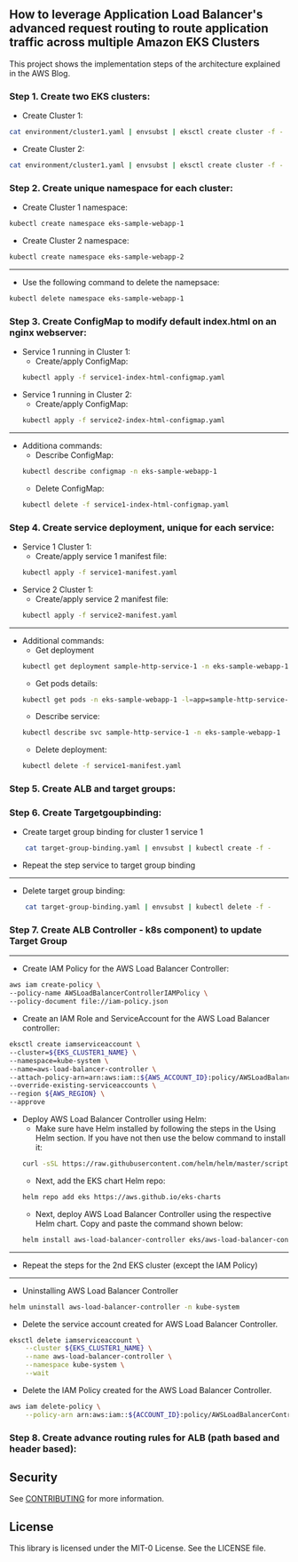 ## How to leverage Application Load Balancer's advanced request routing to route application traffic across multiple Amazon EKS Clusters

This project shows the implementation steps of the architecture explained in the AWS Blog.

### Step 1. Create two EKS clusters:

- Create Cluster 1:
```bash
cat environment/cluster1.yaml | envsubst | eksctl create cluster -f -
```

- Create Cluster 2:
```bash
cat environment/cluster1.yaml | envsubst | eksctl create cluster -f -
```
### Step 2. Create unique namespace for each cluster:

- Create Cluster 1 namespace:
```bash
kubectl create namespace eks-sample-webapp-1
```

- Create Cluster 2 namespace:
```bash
kubectl create namespace eks-sample-webapp-2
```
---
- Use the following command to delete the namepsace:
```bash
kubectl delete namespace eks-sample-webapp-1
```
### Step 3. Create ConfigMap to modify default index.html on an nginx webserver:

- Service 1 running in Cluster 1: 
    - Create/apply ConfigMap:
    ```bash
    kubectl apply -f service1-index-html-configmap.yaml
    ```
- Service 1 running in Cluster 2: 
    - Create/apply ConfigMap:
    ```bash
    kubectl apply -f service2-index-html-configmap.yaml
    ```
---
- Additiona commands:
    - Describe ConfigMap:
    ```bash
    kubectl describe configmap -n eks-sample-webapp-1
    ```
    - Delete ConfigMap:
    ```bash
    kubectl delete -f service1-index-html-configmap.yaml
    ```
### Step 4. Create service deployment, unique for each service:

- Service 1 Cluster 1:
    - Create/apply service 1 manifest file:
    ```bash
    kubectl apply -f service1-manifest.yaml
    ```
- Service 2 Cluster 1:
    - Create/apply service 2 manifest file:
    ```bash
    kubectl apply -f service2-manifest.yaml
    ```
---
- Additional commands:
    - Get deployment
    ```bash
    kubectl get deployment sample-http-service-1 -n eks-sample-webapp-1
    ```
    - Get pods details:
    ```bash
    kubectl get pods -n eks-sample-webapp-1 -l=app=sample-http-service-1 -o wide
    ```
    - Describe service:
    ```bash
    kubectl describe svc sample-http-service-1 -n eks-sample-webapp-1
    ```
    - Delete deployment:
    ```bash
    kubectl delete -f service1-manifest.yaml
    ```        

### Step 5.  Create ALB and target groups:

### Step 6.  Create Targetgoupbinding:

- Create target group binding for cluster 1 service 1
```bash
	cat target-group-binding.yaml | envsubst | kubectl create -f -
```

- Repeat the step service to target group binding

---
- Delete target group binding:
```bash
	cat target-group-binding.yaml | envsubst | kubectl delete -f -
```

### Step 7. Create ALB Controller - k8s component) to update Target Group

---
* Create IAM Policy for the AWS Load Balancer Controller:

```bash
aws iam create-policy \
--policy-name AWSLoadBalancerControllerIAMPolicy \
--policy-document file://iam-policy.json
```
* Create an IAM Role and ServiceAccount for the AWS Load Balancer controller:
```bash
eksctl create iamserviceaccount \
--cluster=${EKS_CLUSTER1_NAME} \
--namespace=kube-system \
--name=aws-load-balancer-controller \
--attach-policy-arn=arn:aws:iam::${AWS_ACCOUNT_ID}:policy/AWSLoadBalancerControllerIAMPolicy \
--override-existing-serviceaccounts \
--region ${AWS_REGION} \
--approve
```
* Deploy AWS Load Balancer Controller using Helm:
    * Make sure have Helm installed by following the steps in the Using Helm section. If you have not then use the below command to install it:
    ```bash
    curl -sSL https://raw.githubusercontent.com/helm/helm/master/scripts/get-helm-3 | bash
    ```
    * Next, add the EKS chart Helm repo:
    ```bash
    helm repo add eks https://aws.github.io/eks-charts
    ```
    * Next, deploy AWS Load Balancer Controller using the respective Helm chart. Copy and paste the command shown below:
    ```bash
    helm install aws-load-balancer-controller eks/aws-load-balancer-controller -n kube-system --set clusterName=${EKS_CLUSTER1_NAME} --set serviceAccount.create=false --set serviceAccount.name=aws-load-balancer-controller
    ```
---
- Repeat the steps for the 2nd EKS cluster (except the IAM Policy)

---
- Uninstalling AWS Load Balancer Controller

```bash
helm uninstall aws-load-balancer-controller -n kube-system
```

- Delete the service account created for AWS Load Balancer Controller.
```bash
eksctl delete iamserviceaccount \
    --cluster ${EKS_CLUSTER1_NAME} \
    --name aws-load-balancer-controller \
    --namespace kube-system \
    --wait
```

- Delete the IAM Policy created for the AWS Load Balancer Controller.
```bash
aws iam delete-policy \
    --policy-arn arn:aws:iam::${ACCOUNT_ID}:policy/AWSLoadBalancerControllerIAMPolicy
```
### Step 8. Create advance routing rules for ALB (path based and header based):


## Security

See [CONTRIBUTING](CONTRIBUTING.md#security-issue-notifications) for more information.

## License

This library is licensed under the MIT-0 License. See the LICENSE file.

